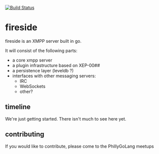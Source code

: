 [![Build Status](https://secure.travis-ci.org/GoLangPhilly/fireside.png?branch=master)](http://travis-ci.org/GoLangPhilly/fireside)


fireside
========

fireside is an XMPP server built in go.

It will consist of the following parts:

* a core xmpp server
* a plugin infrastructure based on XEP-00##
* a persistence layer (leveldb ?)
* interfaces with other messaging servers:
  * IRC
  * WebSockets
  * other?

timeline
--------

We're just getting started.  There isn't much to see here yet.

contributing
------------

If you would like to contribute, please come to the PhillyGoLang meetups
